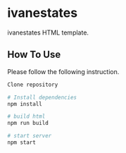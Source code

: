 # ivanestates

ivanestates HTML template.

## How To Use

Please follow the following instruction.

```python
Clone repository

# Install dependencies
npm install

# build html
npm run build

# start server
npm start
```
